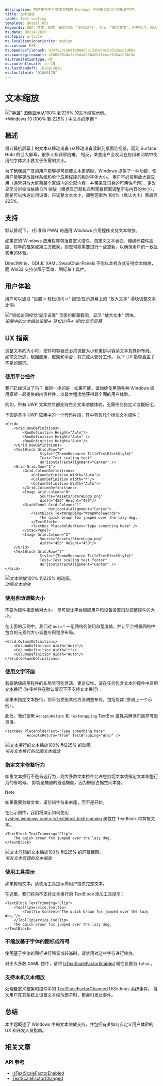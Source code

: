 ```yaml
---
description: 构建支持平台文本缩放的 Windows 应用和自定义/模板化控件。
title: 文本缩放
label: Text scaling
template: detail.hbs
keywords: UWP，文本，缩放，辅助功能，"轻松访问"，显示，"放大文本"，用户交互，输入
ms.date: 09/24/2020
ms.topic: article
ms.localizationpriority: medium
ms.custom: RS5
ms.openlocfilehash: 0d47523ca69f8088d5e13ab944c5dd2be2d1d8ba
ms.sourcegitcommit: d786d084dafee5da0268ebb51cead1d8acb9b13e
ms.translationtype: MT
ms.contentlocale: zh-CN
ms.lasthandoff: 10/09/2020
ms.locfileid: "91860170"
---
```

# <a name="text-scaling"></a>文本缩放

!["英雄" 图像显示从100% 到225% 的文本缩放示例。](images/coretext/text-scaling-news-hero-small.png)  
*Windows 10 (100% 到 225% ) 中文本的示例 *

## <a name="overview"></a>概述

将计算机屏幕上的文本从移动设备 (从移动设备读取到桌面监视器，再到 Surface Hub) 的巨大屏幕，很多人都非常困难。 相反，某些用户会发现在应用和网站中使用的字体大小要大于所需的大小。

为了确保最广泛的用户能够尽可能使文本更清晰，Windows 提供了一种功能，使用户能够更改操作系统和单个应用程序的相对字体大小。 用户不必使用放大镜应用（通常只放大屏幕某个区域内的全部内容，并带来其自身的可用性问题）、更改显示分辨率或依赖 DPI 缩放（根据显示器和典型观看距离调整所有内容的大小），而是可以快速访问设置，只调整文本大小，调整范围为 100%（默认大小）至最高 225%。

## <a name="support"></a>支持

默认情况下， (标准和 PWA) 的通用 Windows 应用程序支持文本缩放。

如果您的 Windows 应用程序包括自定义控件、自定义文本表面、硬编码控件高度、较早的框架或第三方框架，则您可能需要进行一些更新，以确保用户的一致且实用的体验。  

DirectWrite、GDI 和 XAML SwapChainPanels 不能以本机方式支持文本缩放，而 Win32 支持仅限于菜单、图标和工具栏。  

<!-- If you want to support text scaling in your application with these frameworks, you’ll need to support the text scaling change event outlined below and provide alternative sizes for your UI and content.   -->

## <a name="user-experience"></a>用户体验

用户可以通过 "设置-> 轻松访问->" 视觉/显示屏幕上的 "放大文本" 滑块调整文本比例。

!["轻松访问视觉/显示设置" 页面的屏幕截图，显示 "放大文本" 滑块。](images/coretext/text-scaling-settings-100-small.png)  
*设置中的文本缩放设置-> 轻松访问-> 视觉/显示屏幕*

## <a name="ux-guidance"></a>UX 指南

调整文本的大小时，控件和容器还必须调整大小和重排以容纳文本及其新布局。 如前文所述，根据应用、框架和平台，将完成大部分工作。 以下 UX 指导涵盖了不是的情况。

### <a name="use-the-platform-controls"></a>使用平台控件

我们已经说过了吗？ 值得一提的是：如果可能，请始终使用随各种 Windows 应用框架一起提供的内置控件，以最大程度地获得最全面的用户体验。

例如，所有 UWP 文本控件都支持完全文本缩放体验，无需任何自定义或模板化。

下面是基本 UWP 应用中的一个代码片段，其中包含几个标准文本控件：

``` xaml
<Grid>
    <Grid.RowDefinitions>
        <RowDefinition Height="Auto"/>
        <RowDefinition Height="Auto" />
        <RowDefinition Height="Auto"/>
    </Grid.RowDefinitions>
    <TextBlock Grid.Row="0" 
                Style="{ThemeResource TitleTextBlockStyle}"
                Text="Text scaling test" 
                HorizontalTextAlignment="Center" />
    <Grid Grid.Row="1">
        <Grid.ColumnDefinitions>
            <ColumnDefinition Width="Auto"/>
            <ColumnDefinition Width="*"/>
            <ColumnDefinition Width="Auto"/>
        </Grid.ColumnDefinitions>
        <Image Grid.Column="0" 
                Source="Assets/StoreLogo.png" 
                Width="450" Height="450"/>
        <StackPanel Grid.Column="1" 
                    HorizontalAlignment="Center">
            <TextBlock TextWrapping="WrapWholeWords">
                The quick brown fox jumped over the lazy dog.
            </TextBlock>
            <TextBox PlaceholderText="Type something here" />
        </StackPanel>
        <Image Grid.Column="2" 
                Source="Assets/StoreLogo.png" 
                Width="450" Height="450"/>
    </Grid>
    <TextBlock Grid.Row="2" 
                Style="{ThemeResource TitleTextBlockStyle}"
                Text="Text scaling test footer" 
                HorizontalTextAlignment="Center" />
</Grid>
```

![文本缩放100% 到225% 的动画。](images/coretext/text-scaling.gif)  
*动画文本缩放*

### <a name="use-auto-sizing"></a>使用自动调整大小

不要为控件指定绝对大小。 尽可能让平台根据用户和设备设置自动调整控件的大小。  

在上面的示例中，我们对 `Auto` `*` 一组网格列使用和宽度值，并让平台根据网格中包含的元素的大小调整应用程序布局。

``` xaml
<Grid.ColumnDefinitions>
    <ColumnDefinition Width="Auto"/>
    <ColumnDefinition Width="*"/>
    <ColumnDefinition Width="Auto"/>
</Grid.ColumnDefinitions>
```

### <a name="use-text-wrapping"></a>使用文字环绕

若要确保应用程序的布局尽可能灵活、更适应性，请在任何包含文本的控件中启用文本换行 (许多控件在默认情况下不支持文本换行) 。

如果未指定文本换行，则平台使用其他方法调整布局，包括剪裁 (参阅上一个示例) 。

此处，我们使用 `AcceptsReturn` 和 `TextWrapping` TextBox 属性来确保布局尽可能灵活。

``` xaml
<TextBox PlaceholderText="Type something here" 
          AcceptsReturn="True" TextWrapping="Wrap" />
```

![文本换行的文本缩放100% 到225% 的动画。](images/coretext/text-scaling-textwrap.gif)  
*带有文本换行的动画文本缩放*

### <a name="specify-text-trimming-behavior"></a>指定文本修整行为

如果文本换行不是首选行为，则大多数文本控件允许您剪切文本或指定文本修整行为的省略号。 剪切是椭圆的首选椭圆，因为椭圆占据空间本身。

> [!NOTE]
> 如果需要剪裁文本，请剪辑字符串末尾，而不是开始。

在此示例中，我们将演示如何使用 [system.windows.controls.textblock.texttrimming](/uwp/api/windows.ui.xaml.controls.textblock.texttrimming) 属性在 TextBlock 中剪辑文本。

``` xaml
<TextBlock TextTrimming="Clip">
    The quick brown fox jumped over the lazy dog.
</TextBlock>
```

![文本剪辑的文本缩放100% 到225% 的屏幕截图。](images/coretext/text-scaling-clipping-small.png)  
*带有文本剪辑的文本缩放*

### <a name="use-a-tooltip"></a>使用工具提示

如果剪辑文本，请使用工具提示向用户提供完整文本。

在这里，我们将向不支持文本换行的 TextBlock 添加工具提示：

``` xaml
<TextBlock TextTrimming="Clip">
    <ToolTipService.ToolTip>
        <ToolTip Content="The quick brown fox jumped over the lazy dog."/>
    </ToolTipService.ToolTip>
    The quick brown fox jumped over the lazy dog.
</TextBlock>
```

### <a name="dont-scale-font-based-icons-or-symbols"></a>不缩放基于字体的图标或符号

使用基于字体的图标进行强调或装饰时，请禁用对这些字符进行缩放。

对于大多数 XAML 控件，请将 [IsTextScaleFactorEnabled](/uwp/api/windows.ui.xaml.controls.control.istextscalefactorenabled) 属性设置为 `false` 。

### <a name="support-text-scaling-natively"></a>支持本机文本缩放

处理自定义框架和控件中的 [TextScaleFactorChanged](/uwp/api/windows.ui.viewmanagement.uisettings.textscalefactorchanged) UISettings 系统事件。 每次用户在其系统上设置文本缩放因子时，都会引发此事件。

## <a name="summary"></a>总结

本主题概述了 Windows 中的文本缩放支持，并包括有关如何自定义用户体验的 UX 和开发人员指南。

## <a name="related-articles"></a>相关文章

### <a name="api-reference"></a>API 参考

- [IsTextScaleFactorEnabled](/uwp/api/windows.ui.xaml.controls.control.istextscalefactorenabled)
- [TextScaleFactorChanged](/uwp/api/windows.ui.viewmanagement.uisettings.textscalefactorchanged)
